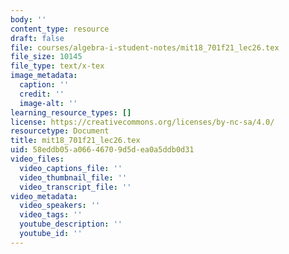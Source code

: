 ```yaml
---
body: ''
content_type: resource
draft: false
file: courses/algebra-i-student-notes/mit18_701f21_lec26.tex
file_size: 10145
file_type: text/x-tex
image_metadata:
  caption: ''
  credit: ''
  image-alt: ''
learning_resource_types: []
license: https://creativecommons.org/licenses/by-nc-sa/4.0/
resourcetype: Document
title: mit18_701f21_lec26.tex
uid: 58eddb05-a066-4670-9d5d-ea0a5ddb0d31
video_files:
  video_captions_file: ''
  video_thumbnail_file: ''
  video_transcript_file: ''
video_metadata:
  video_speakers: ''
  video_tags: ''
  youtube_description: ''
  youtube_id: ''
---
```

